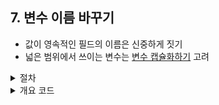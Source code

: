 ## 7. 변수 이름 바꾸기

- 값이 영속적인 필드의 이름은 신중하게 짓기
- 넓은 범위에서 쓰이는 변수는 [변수 캡슐화하기](./6-6.md) 고려

<details>
<summary>절차</summary>

1. 이름 바꿀 변수를 참조하는 곳을 찾아서 하나씩 변경

</details>

<details>
<summary>개요 코드</summary>

```javascript
// :(
const a = width * height;

// :)
const area = width * height;
```

</details>
